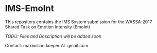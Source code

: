 # IMS-EmoInt
This repository contains the IMS System submission for the WASSA-2017 Shared Task on Emotion Intensity (EmoInt)

*TODO: Files and Description will be added soon* 

Contact: maximilian.koeper AT gmail.com
